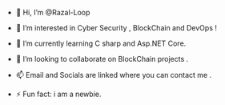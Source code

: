 - 👋 Hi, I’m @Razal-Loop
- 👀 I’m interested in Cyber Security , BlockChain and DevOps !
- 🌱 I’m currently learning C sharp and Asp.NET Core.
- 💞️ I’m looking to collaborate on BlockChain projects .
- 📫 Email and Socials are linked where you can contact me .

- ⚡ Fun fact: i am a newbie.

<!---
Razal-Loop/Razal-Loop is a ✨ special ✨ repository because its `README.md` (this file) appears on your GitHub profile.
You can click the Preview link to take a look at your changes.
--->
